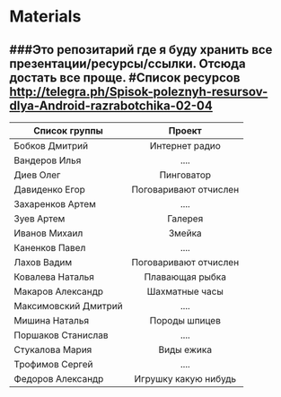# Materials
###Это репозитарий где я буду хранить все презентации/ресурсы/ссылки. Отсюда достать все проще.
#Список ресурсов
http://telegra.ph/Spisok-poleznyh-resursov-dlya-Android-razrabotchika-02-04
-----------------

| Список группы  | Проект |
| ------------- |:-------------:|
|Бобков Дмитрий | Интернет радио |
|Вандеров Илья  | .... |
|Диев Олег      | Пинговатор |
|Давиденко Егор  | Поговаривают отчислен |
|Захаренков Артем | .... |
|Зуев Артем      | Галерея |
|Иванов Михаил   | Змейка |
|Каненков Павел  | .... |
|Лахов Вадим     | Поговаривают отчислен |
|Ковалева Наталья | Плавающая рыбка |
|Макаров Александр | Шахматные часы |
|Максимовский Дмитрий | .... |
|Мишина Наталья  | Породы шпицев |
|Поршаков Станислав | .... |
|Стукалова Мария    | Виды ежика |
|Трофимов Сергей    | .... |
|Федоров Александр  | Игрушку какую нибудь |
